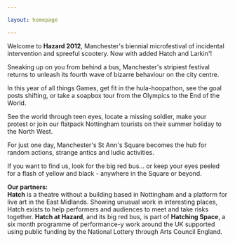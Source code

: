 ```yaml
---

layout: homepage

---
```


Welcome to **Hazard 2012**, Manchester's biennial microfestival of incidental intervention and spreeful scootery.  Now with added Hatch and Larkin'!

Sneaking up on you from behind a bus, Manchester's stripiest festival returns to unleash its fourth wave of bizarre behaviour on the city centre. 

In this year of all things Games, get fit in the hula-hoopathon, see the goal posts shifting, or take a soapbox tour from the Olympics to the End of the World. 

See the world through teen eyes, locate a missing soldier, make your protest or join our flatpack Nottingham tourists on their summer holiday to the North West.

For just one day, Manchester's St Ann's Square becomes the hub for random actions, strange antics and ludic activities.    

If you want to find us, look for the big red bus… or keep your eyes peeled for a flash of yellow and black - anywhere in the Square or beyond.

**Our partners:**   
**Hatch** is a theatre without a building based in Nottingham and a platform for live art in the East Midlands. Showing unusual work in interesting places, Hatch exists to help performers and audiences to meet and take risks together. **Hatch at Hazard**, and its big red bus, is part of **Hatching Space**, a six month programme of performance-y work around the UK supported using public funding by the National Lottery through Arts Council England.